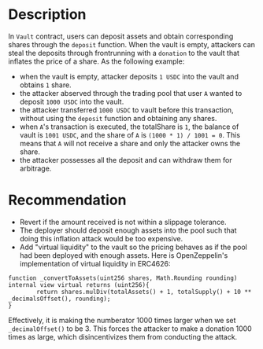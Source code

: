 # Description

In `Vault` contract, users can deposit assets and obtain corresponding shares through the `deposit` function. When the vault is empty, attackers can steal the deposits through frontrunning with a `donation` to the vault that inflates the price of a share. As the following example:

- when the vault is empty, attacker deposits `1 USDC` into the vault and obtains `1` share.
- the attacker abserved through the trading pool that user `A` wanted to deposit `1000 USDC` into the vault.
- the attacker transferred `1000 USDC` to vault before this transaction, without using the `deposit` function and obtaining any shares.
- when `A`'s transaction is executed, the totalShare is `1`, the balance of vault is `1001 USDC`, and the share of `A` is
  `(1000 * 1) / 1001 = 0`. This means that `A` will not receive a share and only the attacker owns the share.
- the attacker possesses all the deposit and can withdraw them for arbitrage.

# Recommendation

- Revert if the amount received is not within a slippage tolerance.
- The deployer should deposit enough assets into the pool such that doing this inflation attack would be too expensive.
- Add "virtual liquidity" to the vault so the pricing behaves as if the pool had been deployed with enough assets.
Here is OpenZeppelin's implementation of virtual liquidity in ERC4626:
```solidity
function _convertToAssets(uint256 shares, Math.Rounding rounding) internal view virtual returns (uint256){
        return shares.mulDiv(totalAssets() + 1, totalSupply() + 10 ** _decimalsOffset(), rounding);
}
```
Effectively, it is making the numberator 1000 times larger when we set `_decimalOffset()` to be 3. This forces the attacker to make a donation 1000 times as large, which disincentivizes them from conducting the attack.